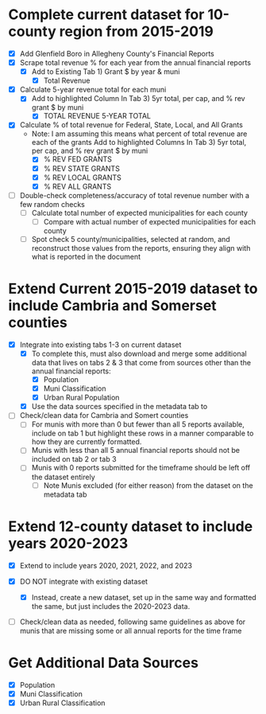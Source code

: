 
# Complete current dataset for 10-county region from 2015-2019
- [X] Add Glenfield Boro in Allegheny County's Financial Reports 
- [X] Scrape total revenue % for each year from the annual financial reports
    - [X] Add to Existing Tab 1) Grant $ by year & muni
        - [X] Total Revenue
- [X] Calculate 5-year revenue total for each muni
    - [X] Add to highlighted Column In Tab 3) 5yr total, per cap, and % rev grant $ by muni
        - [X] TOTAL REVENUE 5-YEAR TOTAL
- [X] Calculate % of total revenue for Federal, State, Local, and All Grants
    - Note: I am assuming this means what percent of total revenue are each of the grants
    Add to highlighted Columns In Tab 3) 5yr total, per cap, and % rev grant $ by muni
        - [X] % REV FED GRANTS
        - [X] % REV STATE GRANTS
        - [X] % REV LOCAL GRANTS
        - [X] % REV ALL GRANTS
- [ ] Double-check completeness/accuracy of total revenue number with a few random checks
    - [ ] Calculate total number of expected municipalities for each county
        - [ ] Compare with actual number of expected municipalities for each county
    - [ ] Spot check 5 county/municipalities, selected at random, and reconstruct those values from the reports, ensuring they align with what is reported in the document

# Extend Current 2015-2019 dataset to include Cambria and Somerset counties
- [X] Integrate into existing tabs 1-3 on current dataset
    - [X] To complete this, must also download and merge some additional data that lives on tabs 2 & 3 that come from sources other than the annual financial reports:
        - [X] Population
        - [X] Muni Classification
        - [X] Urban Rural Population
    - [X] Use the data sources specified in the metadata tab to 
- [ ] Check/clean data for Cambria and Somert counties
    - [ ] For munis with more than 0 but fewer than all 5 reports available, include on tab 1 but highlight these rows in a manner comparable to how they are currently formatted. 
    - [ ] Munis with less than all 5 annual financial reports should not be included on tab 2 or tab 3
    - [ ] Munis with 0 reports submitted for the timeframe should be left off the dataset entirely
        - [ ] Note Munis excluded (for either reason) from the dataset on the metadata tab

# Extend 12-county dataset to include years 2020-2023
- [X] Extend to include years 2020, 2021, 2022, and 2023
- [X] DO NOT integrate with existing dataset
    - [X] Instead, create a new dataset, set up in the same way and formatted the same, but just includes the 2020-2023 data.
- [ ] Check/clean data as needed, following same guidelines as above for munis that are missing some or all annual reports for the time frame 


# Get Additional Data Sources

- [X] Population
- [X] Muni Classification
- [X] Urban Rural Classification